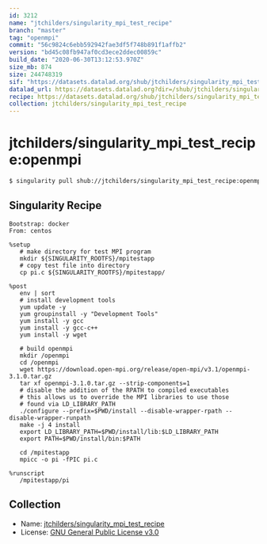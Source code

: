 ```yaml
---
id: 3212
name: "jtchilders/singularity_mpi_test_recipe"
branch: "master"
tag: "openmpi"
commit: "56c9824c6ebb592942fae3df5f748b891f1affb2"
version: "bd45c08fb947af0cd3ece2ddec00859c"
build_date: "2020-06-30T13:12:53.970Z"
size_mb: 874
size: 244748319
sif: "https://datasets.datalad.org/shub/jtchilders/singularity_mpi_test_recipe/openmpi/2020-06-30-56c9824c-bd45c08f/bd45c08fb947af0cd3ece2ddec00859c.simg"
datalad_url: https://datasets.datalad.org?dir=/shub/jtchilders/singularity_mpi_test_recipe/openmpi/2020-06-30-56c9824c-bd45c08f/
recipe: https://datasets.datalad.org/shub/jtchilders/singularity_mpi_test_recipe/openmpi/2020-06-30-56c9824c-bd45c08f/Singularity
collection: jtchilders/singularity_mpi_test_recipe
---
```


# jtchilders/singularity_mpi_test_recipe:openmpi

```bash
$ singularity pull shub://jtchilders/singularity_mpi_test_recipe:openmpi
```

## Singularity Recipe

```singularity
Bootstrap: docker
From: centos

%setup
   # make directory for test MPI program
   mkdir ${SINGULARITY_ROOTFS}/mpitestapp
   # copy test file into directory
   cp pi.c ${SINGULARITY_ROOTFS}/mpitestapp/

%post
   env | sort
   # install development tools
   yum update -y
   yum groupinstall -y "Development Tools"
   yum install -y gcc
   yum install -y gcc-c++
   yum install -y wget 

   # build openmpi
   mkdir /openmpi
   cd /openmpi
   wget https://download.open-mpi.org/release/open-mpi/v3.1/openmpi-3.1.0.tar.gz
   tar xf openmpi-3.1.0.tar.gz --strip-components=1
   # disable the addition of the RPATH to compiled executables
   # this allows us to override the MPI libraries to use those
   # found via LD_LIBRARY_PATH
   ./configure --prefix=$PWD/install --disable-wrapper-rpath --disable-wrapper-runpath
   make -j 4 install
   export LD_LIBRARY_PATH=$PWD/install/lib:$LD_LIBRARY_PATH
   export PATH=$PWD/install/bin:$PATH

   cd /mpitestapp
   mpicc -o pi -fPIC pi.c

%runscript
   /mpitestapp/pi
```

## Collection

 - Name: [jtchilders/singularity_mpi_test_recipe](https://github.com/jtchilders/singularity_mpi_test_recipe)
 - License: [GNU General Public License v3.0](https://api.github.com/licenses/gpl-3.0)

